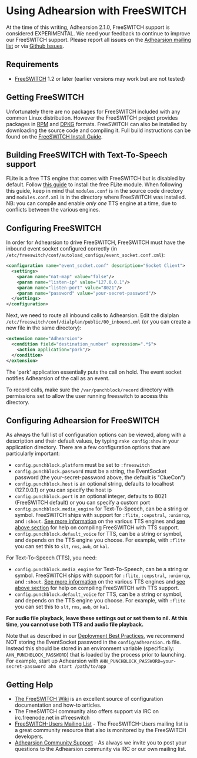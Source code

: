 # Using Adhearsion with FreeSWITCH

At the time of this writing, Adhearsion 2.1.0, FreeSWITCH support is considered EXPERIMENTAL.  We need your feedback to continue to improve our FreeSWITCH support.  Please report all issues on the [Adhearsion mailing list](http://groups.google.com/group/adhearsion) or via [Github Issues](https://github.com/adhearsion/adhearsion/issues).

## Requirements

* [FreeSWITCH](http://www.freeswitch.org) 1.2 or later (earlier versions may work but are not tested)

## Getting FreeSWITCH

Unfortunately there are no packages for FreeSWITCH included with any common Linux distribution.  However the FreeSWITCH project provides packages in [RPM](http://files.freeswitch.org/RPMS/) and [DPKG](http://files.freeswitch.org/repo/) formats.  FreeSWITCH can also be installed by downloading the source code and compiling it.  Full build instructions can be found on the [FreeSWITCH Install Guide](http://wiki.freeswitch.org/wiki/Installation_Guide).

## Building FreeSWITCH with Text-To-Speech support

FLite is a free TTS engine that comes with FreeSWITCH but is disabled by default. Follow [this guide](http://wiki.freeswitch.org/wiki/Mod_flite) to install the free FLite module. When following this guide, keep in mind that `modules.conf` is in the source code directory and `modules.conf.xml` is in the directory where FreeSWITCH was installed. NB: you can compile and enable _only one_ TTS engine at a time, due to conflicts between the various engines.

## Configuring FreeSWITCH

In order for Adhearsion to drive FreeSWITCH, FreeSWITCH must have the inbound event socket configured correctly (in `/etc/freeswitch/conf/autoload_configs/event_socket.conf.xml`):

```xml
<configuration name="event_socket.conf" description="Socket Client">
  <settings>
    <param name="nat-map" value="false"/>
    <param name="listen-ip" value="127.0.0.1"/>
    <param name="listen-port" value="8021"/>
    <param name="password" value="your-secret-password"/>
  </settings>
</configuration>
```

Next, we need to route all inbound calls to Adhearsion. Edit the dialplan `/etc/freeswitch/conf/dialplan/public/00_inbound.xml` (or you can create a new file in the same directory):

```xml
<extension name="Adhearsion">
  <condition field="destination_number" expression=".*$">
    <action application="park"/>
  </condition>
</extension>
```

The 'park' application essentially puts the call on hold. The event socket notifies Adhearsion of the call as an event.

To record calls, make sure the `/var/punchblock/record` directory with permissions set to allow the user running freeswitch to access this directory.

## Configuring Adhearsion for FreeSWITCH

As always the full list of configuration options can be viewed, along with a description and their default values, by typing `rake config:show` in your application directory.  There are a few configuration options that are particularly important:

* `config.punchblock.platform` must be set to `:freeswitch`
* `config.punchblock.password` must be a string, the EventSocket password (the your-secret-password above, the default is "ClueCon")
* `config.punchblock.host` is an optional string, defaults to localhost (127.0.0.1) or you can specify the host ip
* `config.punchblock.port` is an optional integer, defaults to 8021 (FreeSWITCH default) or you can specify a custom port
* `config.punchblock.media_engine` for Text-To-Speech, can be a string or symbol. FreeSWITCH ships with support for `:flite`, `:cepstral`, `:unimrcp`, and `:shout`. [See more information](http://wiki.freeswitch.org/wiki/Mod_unimrcp) on the various TTS engines and [see above section](#building-freeswitch-with-text-to-speech-support) for help on compiling FreeSWITCH with TTS support.
* `config.punchblock.default_voice` for TTS, can be a string or symbol, and depends on the TTS engine you choose. For example, with `:flite` you can set this to `slt`, `rms`, `awb`, or `kal`.

For Text-To-Speech (TTS), you need:

* ```config.punchblock.media_engine``` for Text-To-Speech, can be a string or symbol. FreeSWITCH ships with support for ```:flite```, ```:cepstral```, ```:unimrcp```, and ```:shout```. [See more information](http://wiki.freeswitch.org/wiki/Mod_unimrcp) on the various TTS engines and [see above section](#building-freeswitch-with-text-to-speech-support) for help on compiling FreeSWITCH with TTS support.
* ```config.punchblock.default_voice``` for TTS, can be a string or symbol, and depends on the TTS engine you choose. For example, with ```:flite``` you can set this to ```slt```, ```rms```, ```awb```, or ```kal```.

**For audio file playback, leave these settings out or set them to nil. At this time, you cannot use both TTS and audio file playback.**

Note that as described in our [Deployment Best Practices](/docs/best-practices/deployment), we recommend NOT storing the EventSocket password in the `config/adhearsion.rb` file.  Instead this should be stored in an environment variable (specifically: `AHN_PUNCHBLOCK_PASSWORD`) that is loaded by the process prior to launching. For example, start up Adhearsion with `AHN_PUNCHBLOCK_PASSWORD=your-secret-password ahn start /path/to/app`

## Getting Help

* [The FreeSWITCH Wiki](http://wiki.freeswitch.org) is an excellent source of configuration documentation and how-to articles.
* The FreeSWITCH community also offers support via IRC on irc.freenode.net in #freeswitch
* [FreeSWITCH-Users Mailing List](http://lists.freeswitch.org/mailman/listinfo/freeswitch-users) - The FreeSWITCH-Users mailing list is a great community resource that also is monitored by the FreeSWITCH developers.
* [Adhearsion Community Support](/community) - As always we invite you to post your questions to the Adhearsion community via IRC or our own mailing list.

<a href="#" rel="docs-nav-active" style="display:none;">docs-nav-getting-started</a>
<a href="#" rel="docs-nav-active" style="display:none;">docs-nav-getting-started-installation</a>
